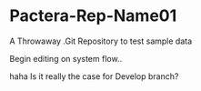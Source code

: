 # Pactera-Rep-Name01
A Throwaway .Git Repository to test sample data

Begin editing on system flow..

haha
Is it really the case for Develop branch?